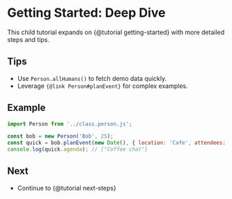 # Getting Started: Deep Dive

This child tutorial expands on {@tutorial getting-started} with more detailed steps and tips.

## Tips

- Use `Person.allHumans()` to fetch demo data quickly.
- Leverage `{@link Person#planEvent}` for complex examples.

## Example

```js
import Person from '../class.person.js';

const bob = new Person('Bob', 25);
const quick = bob.planEvent(new Date(), { location: 'Cafe', attendees: ['Diana', 'Eve'] }, 'Coffee chat');
console.log(quick.agenda); // ["Coffee chat"]
```

## Next

- Continue to {@tutorial next-steps}
